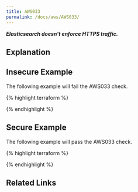 ```yaml
---
title: AWS033
permalink: /docs/aws/AWS033/
---
```


***Elasticsearch doesn't enforce HTTPS traffic.***

## Explanation






## Insecure Example

The following example will fail the AWS033 check.

{% highlight terraform %}



{% endhighlight %}



## Secure Example

The following example will pass the AWS033 check.

{% highlight terraform %}



{% endhighlight %}


## Related Links


